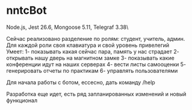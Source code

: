 # nntcBot
Node.js, Jest 26.6, Mongoose 5.11, Telegraf 3.38\

Сейчас реализовано разделение по ролям: студент, учитель, админ.\
Для каждой роли своя клавиатура и свой уровень привелегий\
Умеет:
1- показывать какая сейчас пара, память у нас страдает
2- открывать нашу дверь на магнитном замке
3- показывать какие конференции идут на наших серверах
4- вести листы самооценки
5- генерировать отчеты по практикам
6- управлять пользователями

Для начала работы с ботом, ессесно, дать команду /help

Разработка еще идет, есть ряд запланированных изменений и новый функционал

